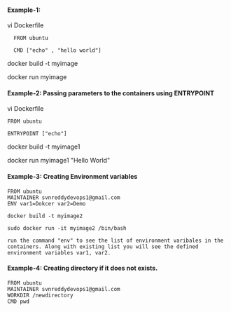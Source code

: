 #### Example-1:

vi Dockerfile
    
      FROM ubuntu 

      CMD ["echo" , "hello world"]
    
docker build -t myimage

docker run myimage

#### Example-2: Passing parameters to the containers using ENTRYPOINT

vi Dockerfile

    FROM ubuntu 

    ENTRYPOINT ["echo"]
    
docker build -t myimage1

docker run myimage1 "Hello World"

#### Example-3: Creating Environment variables

    FROM ubuntu 
    MAINTAINER svnreddydevops1@gmail.com 
    ENV var1=Dokcer var2=Demo
    
    docker build -t myimage2

    sudo docker run -it myimage2 /bin/bash
    
    run the command "env" to see the list of environment varibales in the containers. Along with existing list you will see the defined environment variables var1, var2.
    
#### Example-4: Creating directory if it does not exists.

    FROM ubuntu 
    MAINTAINER svnreddydevops1@gmail.com 
    WORKDIR /newdirectory 
    CMD pwd
    
    
    


